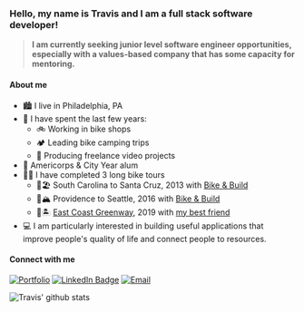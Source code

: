 ### Hello, my name is Travis and I am a full stack software developer!

> **I am currently seeking junior level software engineer opportunities, especially with a values-based company that has some capacity for mentoring.**

#### About me
- 🏙 I live in Philadelphia, PA
- 📃 I have spent the last few years:
  - 🚲 Working in bike shops
  - 🏕 Leading bike camping trips
  - 🎥 Producing freelance video projects
- 🥾 Americorps & City Year alum
- 🚵‍♂️ I have completed 3 long bike tours
  - 🥜🏖 South Carolina to Santa Cruz, 2013 with [Bike & Build](https://bikeandbuild.org/)
  - 🍁🏔 Providence to Seattle, 2016 with [Bike & Build](https://bikeandbuild.org/)
  - 🦞🏝 [East Coast Greenway](https://www.greenway.org/), 2019 with [my best friend](https://www.instagram.com/ridealongpictures/)
- 💻 I am particularly interested in building useful applications that improve people's quality of life and connect people to resources.

#### Connect with me
[![Portfolio](https://img.shields.io/badge/-Portfolio-blue?style=for-the-badge&logo=github)](https://travissouthard.github.io)
[![LinkedIn Badge](https://img.shields.io/badge/linkedin-%230077B5.svg?&style=for-the-badge&logo=linkedin&logoColor=white)](https://www.linkedin.com/in/southardtravis/)
[![Email](https://img.shields.io/badge/-Email-blue?style=for-the-badge&logo=mail)](mailto:tsouthard88@gmail.com)

![Travis' github stats](https://github-readme-stats.travissouthard.vercel.app/api?username=travissouthard&count_private=true)
